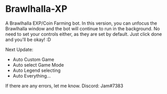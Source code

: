 # Brawlhalla-XP
A Brawlhalla EXP/Coin Farming bot.
In this version, you can unfocus the Brawlhalla window and the bot will continue to run in the background.
No need to set your controls either, as they are set by default.
Just click done and you'll be okay! :D

Next Update:
- Auto Custom Game
- Auto select Game Mode
- Auto Legend selecting
- Auto Everything...

If there are any errors, let me know.
Discord: Jam#7383
